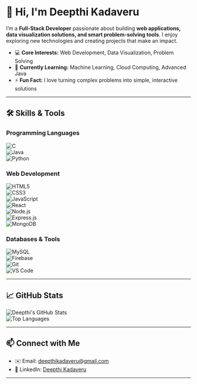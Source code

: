 # 👋 Hi, I'm Deepthi Kadaveru

I’m a **Full-Stack Developer** passionate about building **web applications, data visualization solutions, and smart problem-solving tools**. I enjoy exploring new technologies and creating projects that make an impact.  

- 💻 **Core Interests:** Web Development, Data Visualization, Problem Solving  
- 🌱 **Currently Learning:** Machine Learning, Cloud Computing, Advanced Java  
- ⚡ **Fun Fact:** I love turning complex problems into simple, interactive solutions  

---

## 🛠️ Skills & Tools

### Programming Languages
![C](https://img.shields.io/badge/C-A8B9CC?style=for-the-badge&logo=c&logoColor=white)  
![Java](https://img.shields.io/badge/Java-ED8B00?style=for-the-badge&logo=java&logoColor=white)  
![Python](https://img.shields.io/badge/Python-3776AB?style=for-the-badge&logo=python&logoColor=white)  

### Web Development
![HTML5](https://img.shields.io/badge/HTML5-E34F26?style=for-the-badge&logo=html5&logoColor=white)  
![CSS3](https://img.shields.io/badge/CSS3-1572B6?style=for-the-badge&logo=css3&logoColor=white)  
![JavaScript](https://img.shields.io/badge/JavaScript-F7DF1E?style=for-the-badge&logo=javascript&logoColor=black)  
![React](https://img.shields.io/badge/React-61DAFB?style=for-the-badge&logo=react&logoColor=black)  
![Node.js](https://img.shields.io/badge/Node.js-339933?style=for-the-badge&logo=node.js&logoColor=white)  
![Express.js](https://img.shields.io/badge/Express.js-000000?style=for-the-badge&logo=express&logoColor=white)  
![MongoDB](https://img.shields.io/badge/MongoDB-47A248?style=for-the-badge&logo=mongodb&logoColor=white)  

### Databases & Tools
![MySQL](https://img.shields.io/badge/MySQL-4479A1?style=for-the-badge&logo=mysql&logoColor=white)  
![Firebase](https://img.shields.io/badge/Firebase-FFCA28?style=for-the-badge&logo=firebase&logoColor=black)  
![Git](https://img.shields.io/badge/Git-F05032?style=for-the-badge&logo=git&logoColor=white)  
![VS Code](https://img.shields.io/badge/VS%20Code-0078D7?style=for-the-badge&logo=visual-studio-code&logoColor=white)  

---

## 📈 GitHub Stats
![Deepthi's GitHub Stats](https://github-readme-stats.vercel.app/api?username=deepthikadaveru&show_icons=true&theme=radical)  
![Top Languages](https://github-readme-stats.vercel.app/api/top-langs/?username=deepthikadaveru&layout=compact&theme=radical)  

---

## 📫 Connect with Me
- ✉️ Email: deepthikadaveru@gmail.com  
- 🔗 LinkedIn: [Deepthi Kadaveru](https://www.linkedin.com/in/deepthi-kadaveru-83248933b/)  

---


